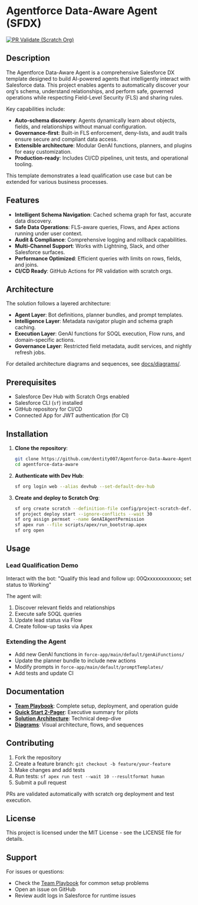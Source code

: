 # Agentforce Data-Aware Agent (SFDX)

[![PR Validate (Scratch Org)](https://github.com/dentity007/Agentforce-Data-Aware-Agent/actions/workflows/pr-validate.yml/badge.svg)](https://github.com/dentity007/Agentforce-Data-Aware-Agent/actions/workflows/pr-validate.yml)

## Description

The Agentforce Data-Aware Agent is a comprehensive Salesforce DX template designed to build AI-powered agents that intelligently interact with Salesforce data. This project enables agents to automatically discover your org's schema, understand relationships, and perform safe, governed operations while respecting Field-Level Security (FLS) and sharing rules.

Key capabilities include:
- **Auto-schema discovery**: Agents dynamically learn about objects, fields, and relationships without manual configuration.
- **Governance-first**: Built-in FLS enforcement, deny-lists, and audit trails ensure secure and compliant data access.
- **Extensible architecture**: Modular GenAI functions, planners, and plugins for easy customization.
- **Production-ready**: Includes CI/CD pipelines, unit tests, and operational tooling.

This template demonstrates a lead qualification use case but can be extended for various business processes.

## Features

- **Intelligent Schema Navigation**: Cached schema graph for fast, accurate data discovery.
- **Safe Data Operations**: FLS-aware queries, Flows, and Apex actions running under user context.
- **Audit & Compliance**: Comprehensive logging and rollback capabilities.
- **Multi-Channel Support**: Works with Lightning, Slack, and other Salesforce surfaces.
- **Performance Optimized**: Efficient queries with limits on rows, fields, and joins.
- **CI/CD Ready**: GitHub Actions for PR validation with scratch orgs.

## Architecture

The solution follows a layered architecture:

- **Agent Layer**: Bot definitions, planner bundles, and prompt templates.
- **Intelligence Layer**: Metadata navigator plugin and schema graph caching.
- **Execution Layer**: GenAI functions for SOQL execution, Flow runs, and domain-specific actions.
- **Governance Layer**: Restricted field metadata, audit services, and nightly refresh jobs.

For detailed architecture diagrams and sequences, see [docs/diagrams/](docs/diagrams/).

## Prerequisites

- Salesforce Dev Hub with Scratch Orgs enabled
- Salesforce CLI (`sf`) installed
- GitHub repository for CI/CD
- Connected App for JWT authentication (for CI)

## Installation

1. **Clone the repository**:
   ```bash
   git clone https://github.com/dentity007/Agentforce-Data-Aware-Agent.git
   cd agentforce-data-aware
   ```

2. **Authenticate with Dev Hub**:
   ```bash
   sf org login web --alias devhub --set-default-dev-hub
   ```

3. **Create and deploy to Scratch Org**:
   ```bash
   sf org create scratch --definition-file config/project-scratch-def.json --alias agent-data-aware --set-default --duration-days 7 --wait 10
   sf project deploy start --ignore-conflicts --wait 30
   sf org assign permset --name GenAIAgentPermission
   sf apex run --file scripts/apex/run_bootstrap.apex
   sf org open
   ```

## Usage

### Lead Qualification Demo

Interact with the bot: "Qualify this lead and follow up: 00Qxxxxxxxxxxxx; set status to Working"

The agent will:
1. Discover relevant fields and relationships
2. Execute safe SOQL queries
3. Update lead status via Flow
4. Create follow-up tasks via Apex

### Extending the Agent

- Add new GenAI functions in `force-app/main/default/genAiFunctions/`
- Update the planner bundle to include new actions
- Modify prompts in `force-app/main/default/promptTemplates/`
- Add tests and update CI

## Documentation

- **[Team Playbook](docs/Team_Playbook.md)**: Complete setup, deployment, and operation guide
- **[Quick Start 2-Pager](docs/Quick_Start_2Pager.md)**: Executive summary for pilots
- **[Solution Architecture](docs/Solution_Architecture.md)**: Technical deep-dive
- **[Diagrams](docs/diagrams/)**: Visual architecture, flows, and sequences

## Contributing

1. Fork the repository
2. Create a feature branch: `git checkout -b feature/your-feature`
3. Make changes and add tests
4. Run tests: `sf apex run test --wait 10 --resultformat human`
5. Submit a pull request

PRs are validated automatically with scratch org deployment and test execution.

## License

This project is licensed under the MIT License - see the LICENSE file for details.

## Support

For issues or questions:
- Check the [Team Playbook](docs/Team_Playbook.md) for common setup problems
- Open an issue on GitHub
- Review audit logs in Salesforce for runtime issues
